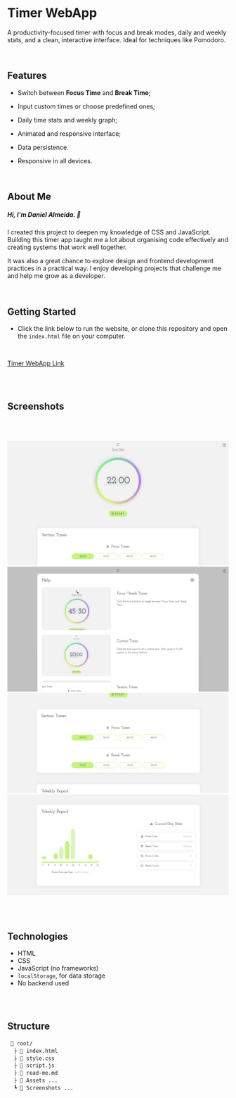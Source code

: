 # Timer WebApp

A productivity-focused timer with focus and break modes, daily and weekly stats, and a clean, interactive interface. Ideal for techniques like Pomodoro.

<br>

## Features

* Switch between **Focus Time** and **Break Time**;
- Input custom times or choose predefined ones;
* Daily time stats and weekly graph;
- Animated and responsive interface;
* Data persistence.
- Responsive in all devices.

<br>

## About Me

##### Hi, I'm Daniel Almeida. 👋

I created this project to deepen my knowledge of CSS and JavaScript. Building this timer app taught me a lot about organising code effectively and creating systems that work well together.

It was also a great chance to explore design and frontend development practices in a practical way. I enjoy developing projects that challenge me and help me grow as a developer.

<br>

## Getting Started

* Click the link below to run the website, or clone this repository and open the `index.html` file on your computer.
<br>

[Timer WebApp Link](https://dani234jf.github.io/Web-App-Timer-project)

<br><br>

## Screenshots

<br><br>

![ScreenShot1](Screenshots/ScreenShot1.png)
<br>
![ScreenShot2](Screenshots/ScreenShot2.png)
<br>
![ScreenShot3](Screenshots/ScreenShot3.png)
<br>
![ScreenShot4](Screenshots/ScreenShot4.png)

<br><br>


## Technologies

* HTML
* CSS 
* JavaScript (no frameworks)
* `localStorage`, for data storage
* No backend used

<br><br>

## Structure
```bash
 📂 root/
  ├️ 📄 index.html
  ├️ 📄 style.css
  ├️ 📄 script.js
  ├️ 📄 read-me.md
  ├️ 📁 Assets ...
  ┗️ 📁 Screenshots ...
```
